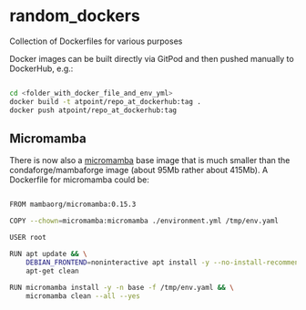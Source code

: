 # random_dockers

Collection of Dockerfiles for various purposes

Docker images can be built directly via GitPod and then pushed manually to DockerHub, e.g.:

```bash

cd <folder_with_docker_file_and_env_yml>
docker build -t atpoint/repo_at_dockerhub:tag .
docker push atpoint/repo_at_dockerhub:tag

```

## Micromamba

There is now also a [micromamba](https://github.com/mamba-org/micromamba-docker) base image that is much smaller than the condaforge/mambaforge image (about 95Mb rather about 415Mb). A Dockerfile for micromamba could be:

```bash

FROM mambaorg/micromamba:0.15.3

COPY --chown=micromamba:micromamba ./environment.yml /tmp/env.yaml

USER root

RUN apt update && \
    DEBIAN_FRONTEND=noninteractive apt install -y --no-install-recommends tzdata wget nano && \
    apt-get clean

RUN micromamba install -y -n base -f /tmp/env.yaml && \
    micromamba clean --all --yes
    
```
